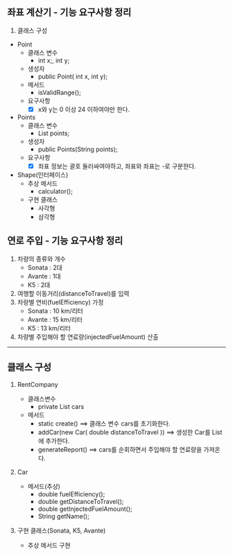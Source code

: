 ## 좌표 계산기 - 기능 요구사항 정리
1. 클래스 구성
- Point
    - 클래스 변수
        - int x;, int y;
    - 생성자
        - public Point( int x, int y); 
    - 메서드
        - isValidRange();
    - 요구사항
        -[X] x와 y는 0 이상 24 이하여야만 한다.
- Points
    - 클래스 변수
        - List<point> points;
    - 생성자
        - public Points(String points);
    - 요구사항
        - [X] 좌표 정보는 괄호 둘러싸여야하고, 좌표와 좌표는 -로 구분한다.
- Shape(인터페이스)
    - 추상 메서드
        - calculator();
    - 구현 클래스
        - 사각형
        - 삼각형
        
## 연로 주입 - 기능 요구사항 정리
1. 차량의 종류와 개수
    - Sonata : 2대
    - Avante : 1대
    - K5 : 2대
2. 여행할 이동거리(distanceToTravel)를 입력
3. 차랑별 연비(fuelEfficiency) 가정
    - Sonata : 10 km/리터
    - Avante : 15 km/리터
    - K5 : 13 km/리터
4. 차량별 주입해야 할 연료량(injectedFuelAmount) 산출
---
## 클래스 구성
1. RentCompany
    - 클래스변수
        - private List<Car> cars
    - 메서드
        - static create() ==> 클래스 변수 cars를 초기화한다. 
        - addCar(new Car( double distanceToTravel )) ==> 생성한 Car를 List에 추가한다.
        - generateReport() ==> cars를 순회하면서 주입해야 할 연료량을 가져온다.

2. Car
    - 메서드(추상)
        - double fuelEfficiency();
        - double getDistanceToTravel();
        - double getInjectedFuelAmount();
        - String getName();

3. 구현 클래스(Sonata, K5, Avante)
    - 추상 메서드 구현
     
